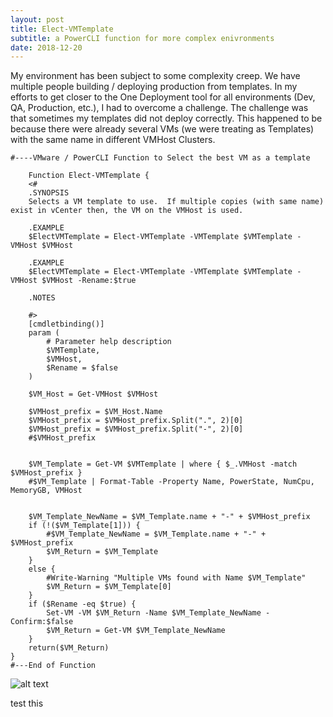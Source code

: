 ```yaml
---
layout: post
title: Elect-VMTemplate
subtitle: a PowerCLI function for more complex enivronments
date: 2018-12-20
---
```


My environment has been subject to some complexity creep. We have multiple people building / deploying production from templates.  In my efforts to get closer to the One Deployment tool for all environments (Dev, QA, Production, etc.), I had to overcome a challenge.  The challenge was that sometimes my templates did not deploy correctly.  This happened to be because there were already several VMs (we were treating as Templates) with the same name in different VMHost Clusters.



    #----VMware / PowerCLI Function to Select the best VM as a template
    
        Function Elect-VMTemplate {
        <#
        .SYNOPSIS
        Selects a VM template to use.  If multiple copies (with same name) exist in vCenter then, the VM on the VMHost is used.
    
        .EXAMPLE
        $ElectVMTemplate = Elect-VMTemplate -VMTemplate $VMTemplate -VMHost $VMHost

        .EXAMPLE
        $ElectVMTemplate = Elect-VMTemplate -VMTemplate $VMTemplate -VMHost $VMHost -Rename:$true
    
        .NOTES

        #>
        [cmdletbinding()]
        param (
            # Parameter help description
            $VMTemplate,
            $VMHost,
            $Rename = $false
        )
    
        $VM_Host = Get-VMHost $VMHost

        $VMHost_prefix = $VM_Host.Name
        $VMHost_prefix = $VMHost_prefix.Split(".", 2)[0]
        $VMHost_prefix = $VMHost_prefix.Split("-", 2)[0]
        #$VMHost_prefix


        $VM_Template = Get-VM $VMTemplate | where { $_.VMHost -match $VMHost_prefix }
        #$VM_Template | Format-Table -Property Name, PowerState, NumCpu, MemoryGB, VMHost
    

        $VM_Template_NewName = $VM_Template.name + "-" + $VMHost_prefix
        if (!($VM_Template[1])) {
            #$VM_Template_NewName = $VM_Template.name + "-" + $VMHost_prefix
            $VM_Return = $VM_Template
        }
        else {
            #Write-Warning "Multiple VMs found with Name $VM_Template"
            $VM_Return = $VM_Template[0]
        }
        if ($Rename -eq $true) {
            Set-VM -VM $VM_Return -Name $VM_Template_NewName -Confirm:$false
            $VM_Return = Get-VM $VM_Template_NewName
        }
        return($VM_Return)
    }
    #---End of Function
    
![alt text](test.png)

test this
